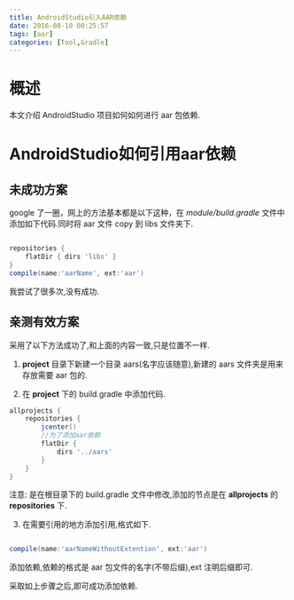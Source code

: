 ```yaml
---
title: AndroidStudio引入AAR依赖
date: 2016-08-10 00:25:57
tags: [aar]
categories: [Tool,Gradle]
---
```

# 概述

本文介绍 AndroidStudio 项目如何如何进行 aar 包依赖.

<!-- more -->

# AndroidStudio如何引用aar依赖

## 未成功方案

google 了一圈，网上的方法基本都是以下这种，在 *module/build.gradle* 文件中添加如下代码.同时将 aar 文件 copy 到 libs 文件夹下.

```groovy

repositories {
    flatDir { dirs 'libs' }
}
compile(name:'aarName', ext:'aar')

```

我尝试了很多次,没有成功.

## 亲测有效方案

采用了以下方法成功了,和上面的内容一致,只是位置不一样.

1. **project** 目录下新建一个目录 aars(名字应该随意),新建的 aars 文件夹是用来存放需要 aar 包的.

2. 在 **project** 下的 build.gradle 中添加代码.

```groovy
allprojects {
    repositories {
        jcenter()
        //为了添加aar依赖
        flatDir {
            dirs '../aars'
        }
    }
}
```
注意: 是在根目录下的 build.gradle 文件中修改,添加的节点是在 **allprojects** 的 **repositories** 下.

3. 在需要引用的地方添加引用,格式如下.

```groovy

compile(name:'aarNameWithoutExtention', ext:'aar')

```
添加依赖,依赖的格式是 aar 包文件的名字(不带后缀),ext 注明后缀即可.


采取如上步骤之后,即可成功添加依赖.


